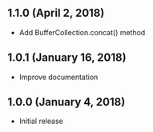 ## 1.1.0 (April 2, 2018)

* Add BufferCollection.concat() method

## 1.0.1 (January 16, 2018)

* Improve documentation

## 1.0.0 (January 4, 2018)

* Initial release